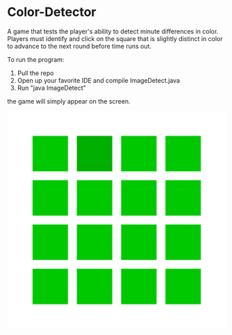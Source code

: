 # Color-Detector
A game that tests the player's ability to detect minute differences in color. Players must identify and click on the square that is slightly distinct in color to advance to the next round before time runs out. 

To run the program:<br/>
1. Pull the repo<br/>
2. Open up your favorite IDE and compile ImageDetect.java<br/>
3. Run "java ImageDetect"<br/>

the game will simply appear on the screen.

![alt text](https://raw.githubusercontent.com/yifan-guo/Color-Detector/master/sample.png)
